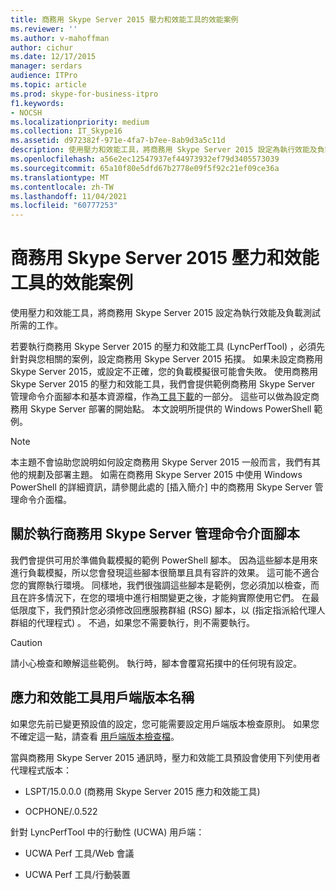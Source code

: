 ```yaml
---
title: 商務用 Skype Server 2015 壓力和效能工具的效能案例
ms.reviewer: ''
ms.author: v-mahoffman
author: cichur
ms.date: 12/17/2015
manager: serdars
audience: ITPro
ms.topic: article
ms.prod: skype-for-business-itpro
f1.keywords:
- NOCSH
ms.localizationpriority: medium
ms.collection: IT_Skype16
ms.assetid: d972382f-971e-4fa7-b7ee-8ab9d3a5c11d
description: 使用壓力和效能工具，將商務用 Skype Server 2015 設定為執行效能及負載測試所需的工作。
ms.openlocfilehash: a56e2ec12547937ef44973932ef79d3405573039
ms.sourcegitcommit: 65a10f80e5dfd67b2778e09f5f92c21ef09ce36a
ms.translationtype: MT
ms.contentlocale: zh-TW
ms.lasthandoff: 11/04/2021
ms.locfileid: "60777253"
---
```

# <a name="performance-scenarios-for-the-skype-for-business-server-2015-stress-and-performance-tool"></a>商務用 Skype Server 2015 壓力和效能工具的效能案例
 
使用壓力和效能工具，將商務用 Skype Server 2015 設定為執行效能及負載測試所需的工作。
  
若要執行商務用 Skype Server 2015 的壓力和效能工具 (LyncPerfTool) ，必須先針對與您相關的案例，設定商務用 Skype Server 2015 拓撲。 如果未設定商務用 Skype Server 2015，或設定不正確，您的負載模擬很可能會失敗。 使用商務用 Skype Server 2015 的壓力和效能工具，我們會提供範例商務用 Skype Server 管理命令介面腳本和基本資源檔，作為[工具下載](https://www.microsoft.com/download/details.aspx?id=50367)的一部分。 這些可以做為設定商務用 Skype Server 部署的開始點。 本文說明所提供的 Windows PowerShell 範例。
  
> [!NOTE]
> 本主題不會協助您說明如何設定商務用 Skype Server 2015 一般而言，我們有其他的規劃及部署主題。 如需在商務用 Skype Server 2015 中使用 Windows PowerShell 的詳細資訊，請參閱此處的 [插入簡介] 中的商務用 Skype Server 管理命令介面檔。 
  
## <a name="about-running-skype-for-business-server-management-shell-scripts"></a>關於執行商務用 Skype Server 管理命令介面腳本

我們會提供可用於準備負載模擬的範例 PowerShell 腳本。 因為這些腳本是用來進行負載模擬，所以您會發現這些腳本很簡單且具有容許的效果。 這可能不適合您的實際執行環境。 同樣地，我們很強調這些腳本是範例，您必須加以檢查，而且在許多情況下，在您的環境中進行相關變更之後，才能夠實際使用它們。 在最低限度下，我們預計您必須修改回應服務群組 (RSG) 腳本，以 (指定指派給代理人群組的代理程式) 。 不過，如果您不需要執行，則不需要執行。
  
> [!CAUTION]
> 請小心檢查和瞭解這些範例。 執行時，腳本會覆寫拓撲中的任何現有設定。 
  
## <a name="stress-and-performance-tool-client-version-names"></a>應力和效能工具用戶端版本名稱

如果您先前已變更預設值的設定，您可能需要設定用戶端版本檢查原則。 如果您不確定這一點，請查看 [用戶端版本檢查檔](/previous-versions/office/lync-server-2013/lync-server-2013-view-client-version-policy-rules)。
  
當與商務用 Skype Server 2015 通訊時，壓力和效能工具預設會使用下列使用者代理程式版本：
  
- LSPT/15.0.0.0 (商務用 Skype Server 2015 應力和效能工具) 
    
- OCPHONE/.0.522
    
針對 LyncPerfTool 中的行動性 (UCWA) 用戶端：
  
- UCWA Perf 工具/Web 會議
    
- UCWA Perf 工具/行動裝置
